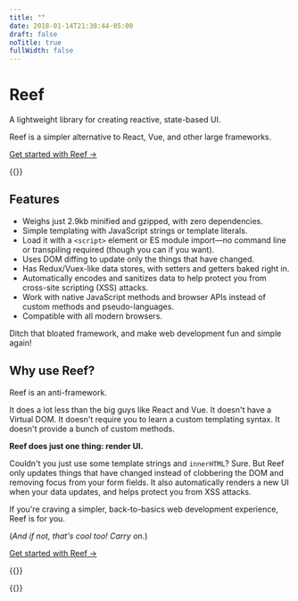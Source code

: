 ```yaml
---
title: ""
date: 2018-01-14T21:38:44-05:00
draft: false
noTitle: true
fullWidth: false
---
```


<h1 class="text-xlarge margin-bottom-small">Reef</h1>

<p class="text-large">A lightweight library for creating reactive, state-based UI.</p>

Reef is a simpler alternative to React, Vue, and other large frameworks.

<a class="btn btn-large" href="/getting-started">Get started with Reef &rarr;</a>

{{<cta for="funnel">}}



## Features

- Weighs just 2.9kb minified and gzipped, with zero dependencies.
- Simple templating with JavaScript strings or template literals.
- Load it with a `<script>` element or ES module import&mdash;no command line or transpiling required (though you can if you want).
- Uses DOM diffing to update only the things that have changed.
- Has Redux/Vuex-like data stores, with setters and getters baked right in.
- Automatically encodes and sanitizes data to help protect you from cross-site scripting (XSS) attacks.
- Work with native JavaScript methods and browser APIs instead of custom methods and pseudo-languages.
- Compatible with all modern browsers.

Ditch that bloated framework, and make web development fun and simple again!



## Why use Reef?

Reef is an anti-framework.

It does a lot less than the big guys like React and Vue. It doesn't have a Virtual DOM. It doesn't require you to learn a custom templating syntax. It doesn't provide a bunch of custom methods.

**Reef does just one thing: render UI.**

Couldn't you just use some template strings and `innerHTML`? Sure. But Reef only updates things that have changed instead of clobbering the DOM and removing focus from your form fields. It also automatically renders a new UI when your data updates, and helps protect you from XSS attacks.

If you're craving a simpler, back-to-basics web development experience, Reef is for you.

(*And if not, that's cool too! Carry on.*)

<a class="btn btn-large" href="/getting-started">Get started with Reef &rarr;</a>



{{<about-me>}}

{{<mailchimp intro="true">}}
